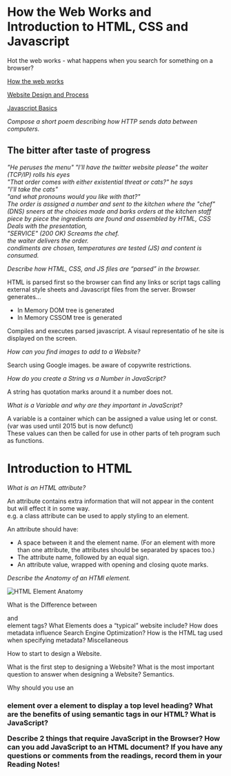 # How the Web Works and Introduction to HTML, CSS and Javascript

Hot the web works - what happens when you search for something on a browser?

[How the web works](https://developer.mozilla.org/en-US/docs/Learn/Getting_started_with_the_web/How_the_Web_works)

[Website Design and Process](https://developer.mozilla.org/en-US/docs/Learn/Getting_started_with_the_web/What_will_your_website_look_like)

[Javascript Basics](https://developer.mozilla.org/en-US/docs/Learn/Getting_started_with_the_web/JavaScript_basics)


*Compose a short poem describing how HTTP sends data between computers.*

## The bitter after taste of progress

*"He peruses the menu" 
"I'll have the twitter website please" the waiter (TCP/IP) rolls his eyes  
"That order comes with either existential threat or cats?" he says  
"I'll take the cats"  
"and what pronouns would you like with that?"  
The order is assigned a number and sent to the kitchen where the "chef" (DNS) sneers at the choices made and barks orders at the kitchen staff  
piece by piece the ingredients are found and assembled by HTML, CSS Deals with the presentation,   
"SERVICE" (200 OK) Screams the chef.   
the waiter delivers the order.  
condiments are chosen, temperatures are tested (JS) and content is consumed.*  


*Describe how HTML, CSS, and JS files are “parsed” in the browser.*

HTML is parsed first so the browser can find any links or script tags calling external style sheets and Javascript files from the server. 
Browser generates...
  - In Memory DOM tree is generated 
  - In Memory CSSOM tree is generated 

Compiles and executes parsed javascript. A visaul representatio of he site is displayed on the screen. 

*How can you find images to add to a Website?*

Search using Google images. be aware of copywrite restrictions. 

*How do you create a String vs a Number in JavaScript?*

A string has quotation marks around it a number does not. 

*What is a Variable and why are they important in JavaScript?*

A variable is a container which can be assigned a value using let or const. (var was used until 2015 but is now defunct)  
These values can then be called for use in other parts of teh program such as functions.



# Introduction to HTML


*What is an HTML attribute?*

An attribute contains extra information that will not appear in the content but will effect it in some way.  
e.g. a class attribute can be used to apply styling to an element. 

An attribute should have:

- A space between it and the element name. (For an element with more than one attribute, the attributes should be separated by spaces too.)
- The attribute name, followed by an equal sign.
- An attribute value, wrapped with opening and closing quote marks.

*Describe the Anatomy of an HTMl element.*

![HTML Element Anatomy]()



What is the Difference between <article> and <section> element tags?
What Elements does a “typical” website include?
How does metadata influence Search Engine Optimization?
How is the <meta> HTML tag used when specifying metadata?
Miscellaneous

How to start to design a Website.

What is the first step to designing a Website?
What is the most important question to answer when designing a Website?
Semantics.

Why should you use an <h1> element over a <span> element to display a top level heading?
What are the benefits of using semantic tags in our HTML?
What is JavaScript?

Describe 2 things that require JavaScript in the Browser?
How can you add JavaScript to an HTML document?
If you have any questions or comments from the readings, record them in your Reading Notes!
